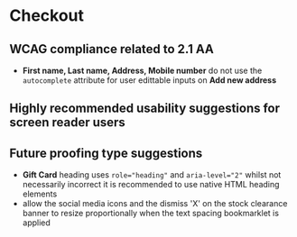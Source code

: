 # Checkout
## WCAG compliance related to 2.1 AA
- **First name, Last name, Address, Mobile number** do not use the `autocomplete` attribute for user edittable inputs on **Add new address**
## Highly recommended usability suggestions for screen reader users
## Future proofing type suggestions
- **Gift Card** heading uses `role="heading"` and `aria-level="2"` whilst not necessarily incorrect it is recommended to use native HTML heading elements
- allow the social media icons and the dismiss 'X' on the stock clearance banner to resize proportionally when the text spacing bookmarklet is applied
